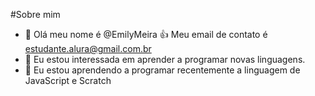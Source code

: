 #Sobre mim
- 👋 Olá meu nome é @EmilyMeira
:+1: Meu email de contato é estudante.alura@gmail.com.br
- 👀 Eu estou interessada em aprender a programar novas linguagens.
- 🌱 Eu estou aprendendo a programar recentemente a linguagem de JavaScript e Scratch
